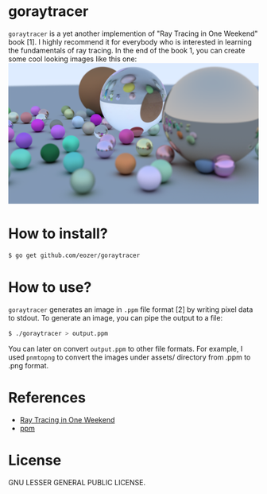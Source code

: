 # goraytracer
`goraytracer` is a yet another implemention of "Ray Tracing in One Weekend" book [1]. I highly recommend it for everybody who is interested in learning the fundamentals of ray tracing. In the end of the book 1, you can create some cool looking images like this one: ![assets/17-randomworld](assets/17-randomworld.png)


# How to install?
```bash
$ go get github.com/eozer/goraytracer
```

# How to use?
`goraytracer` generates an image in `.ppm` file format [2] by writing pixel data to stdout. To generate an image, you can pipe the output to a file:
```bash
$ ./goraytracer > output.ppm
```

You can later on convert `output.ppm` to other file formats. For example, I used `pnmtopng` to convert the images under assets/ directory from .ppm to .png format.


# References
* [Ray Tracing in One Weekend](https://raytracing.github.io/)
* [ppm](http://netpbm.sourceforge.net/doc/ppm.html)


# License
GNU LESSER GENERAL PUBLIC LICENSE.
